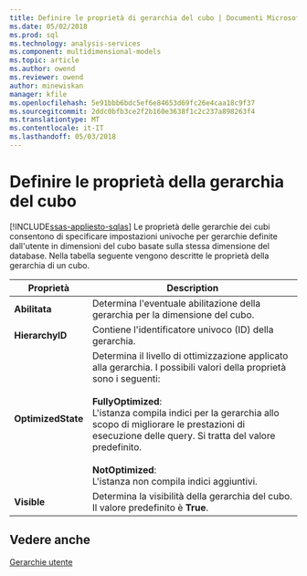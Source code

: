 ```yaml
---
title: Definire le proprietà di gerarchia del cubo | Documenti Microsoft
ms.date: 05/02/2018
ms.prod: sql
ms.technology: analysis-services
ms.component: multidimensional-models
ms.topic: article
ms.author: owend
ms.reviewer: owend
author: minewiskan
manager: kfile
ms.openlocfilehash: 5e91bbb6bdc5ef6e84653d69fc26e4caa18c9f37
ms.sourcegitcommit: 2ddc0bfb3ce2f2b160e3638f1c2c237a898263f4
ms.translationtype: MT
ms.contentlocale: it-IT
ms.lasthandoff: 05/03/2018
---
```

# <a name="define-cube-hierarchy-properties"></a>Definire le proprietà della gerarchia del cubo
[!INCLUDE[ssas-appliesto-sqlas](../../includes/ssas-appliesto-sqlas.md)]
  Le proprietà delle gerarchie dei cubi consentono di specificare impostazioni univoche per gerarchie definite dall'utente in dimensioni del cubo basate sulla stessa dimensione del database. Nella tabella seguente vengono descritte le proprietà della gerarchia di un cubo.  
  
|Proprietà|Description|  
|--------------|-----------------|  
|**Abilitata**|Determina l'eventuale abilitazione della gerarchia per la dimensione del cubo.|  
|**HierarchyID**|Contiene l'identificatore univoco (ID) della gerarchia.|  
|**OptimizedState**|Determina il livello di ottimizzazione applicato alla gerarchia. I possibili valori della proprietà sono i seguenti:<br /><br /> **FullyOptimized**:<br />                    L'istanza compila indici per la gerarchia allo scopo di migliorare le prestazioni di esecuzione delle query. Si tratta del valore predefinito.<br /><br /> **NotOptimized**:<br />                    L'istanza non compila indici aggiuntivi.|  
|**Visible**|Determina la visibilità della gerarchia del cubo. Il valore predefinito è **True**.|  
  
## <a name="see-also"></a>Vedere anche  
 [Gerarchie utente](../../analysis-services/multidimensional-models-olap-logical-dimension-objects/user-hierarchies.md)  
  
  

